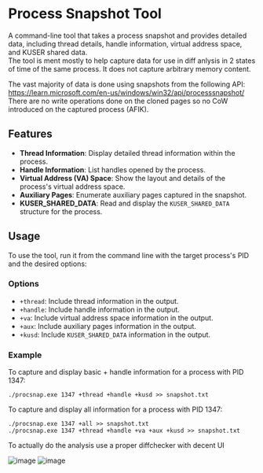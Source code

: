 # Process Snapshot Tool

A command-line tool that takes a process snapshot and provides detailed data, including thread details, handle information, virtual address space, and KUSER shared data.  
The tool is ment mostly to help capture data for use in diff anlysis in 2 states of time of the same process. It does not capture arbitrary memory content.

The vast majority of data is done using snapshots from the following API:
https://learn.microsoft.com/en-us/windows/win32/api/processsnapshot/  
There are no write operations done on the cloned pages so no CoW introduced on the captured process (AFIK).

## Features

- **Thread Information**: Display detailed thread information within the process.
- **Handle Information**: List handles opened by the process.
- **Virtual Address (VA) Space**: Show the layout and details of the process's virtual address space.
- **Auxiliary Pages**: Enumerate auxiliary pages captured in the snapshot.
- **KUSER_SHARED_DATA**: Read and display the `KUSER_SHARED_DATA` structure for the process.

## Usage

To use the tool, run it from the command line with the target process's PID and the desired options:


### Options

- `+thread`: Include thread information in the output.
- `+handle`: Include handle information in the output.
- `+va`: Include virtual address space information in the output.
- `+aux`: Include auxiliary pages information in the output.
- `+kusd`: Include `KUSER_SHARED_DATA` information in the output.

### Example

To capture and display basic + handle information for a process with PID 1347:  
```
./procsnap.exe 1347 +thread +handle +kusd >> snapshot.txt
```
To capture and display all information for a process with PID 1347:
```
./procsnap.exe 1347 +all >> snapshot.txt
./procsnap.exe 1347 +thread +handle +va +aux +kusd >> snapshot.txt
```

To actually do the analysis use a proper diffchecker with decent UI

![image](https://github.com/Argentix03/ProcSnap/assets/39255806/79bdcaae-c38b-4fa0-a1ed-4c4793fa9a6d)
![image](https://github.com/Argentix03/ProcSnap/assets/39255806/d0c1217b-8516-4f21-af0d-5b04aef7d705)



